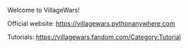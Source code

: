 Welcome to VillageWars!

Official website: https://villagewars.pythonanywhere.com

Tutorials: https://villagewars.fandom.com/Category:Tutorial